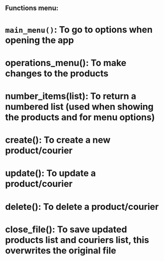 ## Functions menu:
# `main_menu()`: To go to options when opening the app
# operations_menu(): To make changes to the products
# number_items(list): To return a numbered list (used when showing the products and for menu options)
# create(): To create a new product/courier
# update(): To update a product/courier
# delete(): To delete a product/courier
# close_file(): To save updated products list and couriers list, this overwrites the original file